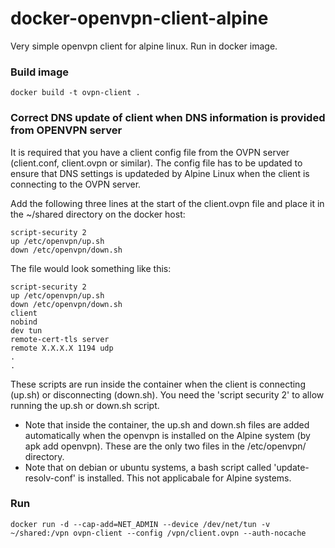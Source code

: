 # docker-openvpn-client-alpine
Very simple openvpn client for alpine linux. Run in docker image.

### Build image
```
docker build -t ovpn-client .
```

### Correct DNS update of client when DNS information is provided from OPENVPN server
It is required that you have a client config file from the OVPN server (client.conf, client.ovpn or similar). The config file has to be updated to ensure that DNS settings is updateded by Alpine Linux when the client is connecting to the OVPN server.

Add the following three lines at the start of the client.ovpn file and place it in the ~/shared directory on the docker host:
```
script-security 2
up /etc/openvpn/up.sh
down /etc/openvpn/down.sh
```
The file would look something like this:
```
script-security 2
up /etc/openvpn/up.sh
down /etc/openvpn/down.sh
client
nobind
dev tun
remote-cert-tls server
remote X.X.X.X 1194 udp
.
.
```
These scripts are run inside the container when the client is connecting (up.sh) or disconnecting (down.sh). You need the 'script security 2' to allow running the up.sh or down.sh script. 

* Note that inside the container, the up.sh and down.sh files are added automatically when the openvpn is installed on the Alpine system (by apk add openvpn). These are the only two files in the /etc/openvpn/ directory.
* Note that on debian or ubuntu systems, a bash script called 'update-resolv-conf' is installed. This not applicabale for Alpine systems.

### Run
```
docker run -d --cap-add=NET_ADMIN --device /dev/net/tun -v ~/shared:/vpn ovpn-client --config /vpn/client.ovpn --auth-nocache
```
